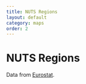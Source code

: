 ```yaml
---
title: NUTS Regions
layout: default
category: maps
order: 2
---
```


# NUTS Regions

Data from [Eurostat](https://ec.europa.eu/eurostat/de/web/gisco/geodata/reference-data/administrative-units-statistical-units/nuts).


<div id="mapid" style="height: 850px;"></div>
<link rel="stylesheet" href="https://unpkg.com/leaflet@1.6.0/dist/leaflet.css" integrity="sha512-xwE/Az9zrjBIphAcBb3F6JVqxf46+CDLwfLMHloNu6KEQCAWi6HcDUbeOfBIptF7tcCzusKFjFw2yuvEpDL9wQ==" crossorigin=""/>
<script src="https://cdn.plot.ly/plotly-latest.min.js"></script>
<script src="https://unpkg.com/leaflet@1.6.0/dist/leaflet.js" integrity="sha512-gZwIG9x3wUXg2hdXF6+rVkLF/0Vi9U8D2Ntg4Ga5I5BZpVkVxlJWbSQtXPSiUTtC0TjtGOmxa1AJPuV0CPthew==" crossorigin=""></script>
<script src='https://api.mapbox.com/mapbox.js/plugins/leaflet-fullscreen/v1.0.1/Leaflet.fullscreen.min.js'></script>
<link href='https://api.mapbox.com/mapbox.js/plugins/leaflet-fullscreen/v1.0.1/leaflet.fullscreen.css' rel='stylesheet' />
<script  src="https://unpkg.com/sta-map@1.2.0/dist/stam.min.js"></script>
<script type="text/javascript">
	var mymap = L.map('mapid').setView([51.505, 8.0], 4);
	mymap.addControl(new L.Control.Fullscreen());
	L.tileLayer('https://{s}.tile.iosb.fraunhofer.de/tiles/osmde/{z}/{x}/{y}.png', {
		attribution: 'Map data &copy; <a href="https://www.openstreetmap.org/">OpenStreetMap</a> contributors',
		maxZoom: 18
	}).addTo(mymap);
	L.stam({
		baseUrl: "https://lubw-frost.docker01.ilt-dmz.iosb.fraunhofer.de/v1.1",
		MarkerStyle: "yellow",
		clusterMin: 50,
		queryObject: [
			{
				zoomLevel: {
					from: 0,
					to: 5
				},
				query: {
					count: false,
					skip: 0,
					entityType: 'Things',
					filter: "properties/type eq 'NUTS' and properties/level eq 0",
					select: ["id","name","description","properties"],
					expand: [
						{
							count: false,
							skip: 0,
							entityType: 'Locations',
							filter: "properties/scale eq 60",
							select: ["id","name","description","properties","encodingType","location"],
							expand: null,
							top: 1
						}
					]
				}
			},
			{
				zoomLevel: {
					from: 6,
					to: 6
				},
				query: {
					count: false,
					skip: 0,
					entityType: 'Things',
					filter: "properties/type eq 'NUTS' and properties/level eq 1",
					select: ["id","name","description","properties"],
					expand: [
						{
							count: false,
							skip: 0,
							entityType: 'Locations',
							filter: "properties/scale eq 20",
							select: ["id","name","description","properties","encodingType","location"],
							expand: null,
							top: 1
						}
					]
				}
			},
			{
				zoomLevel: {
					from: 7,
					to: 8
				},
				query: {
					count: false,
					skip: 0,
					entityType: 'Things',
					filter: "properties/type eq 'NUTS' and properties/level eq 2",
					select: ["id","name","description","properties"],
					expand: [
						{
							count: false,
							skip: 0,
							entityType: 'Locations',
							filter: "properties/scale eq 10",
							select: ["id","name","description","properties","encodingType","location"],
							expand: null,
							top: 1
						}
					]
				}
			},
			{
				zoomLevel: {
					from: 9,
					to: 10
				},
				query: {
					count: false,
					skip: 0,
					entityType: 'Things',
					filter: "properties/type eq 'NUTS' and properties/level eq 3",
					select: ["id","name","description","properties"],
					expand: [
						{
							count: false,
							skip: 0,
							entityType: 'Locations',
							filter: "properties/scale eq 10",
							select: ["id","name","description","properties","encodingType","location"],
							expand: null,
							top: 1
						}
					]
				}
			},
			{
				zoomLevel: {
					from: 11,
					to: 13
				},
				query: {
					count: false,
					skip: 0,
					entityType: 'Things',
					filter: "properties/type eq 'NUTS' and properties/level eq 3",
					select: ["id","name","description","properties"],
					expand: [
						{
							count: false,
							skip: 0,
							entityType: 'Locations',
							filter: "properties/scale eq 3",
							select: ["id","name","description","properties","encodingType","location"],
							expand: null,
							top: 1
						}
					]
				}
			},
			{
				zoomLevel: {
					from: 14
				},
				query: {
					count: false,
					skip: 0,
					entityType: 'Things',
					filter: "properties/type eq 'NUTS' and properties/level eq 3",
					select: ["id","name","description","properties"],
					expand: [
						{
							count: false,
							skip: 0,
							entityType: 'Locations',
							filter: "properties/scale eq 3",
							select: ["id","name","description","properties","encodingType","location"],
							expand: null,
							top: 1
						}
					]
				}
			}
		]
	}).addTo(mymap);
</script>


